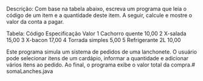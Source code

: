 Descrição:
Com base na tabela abaixo, escreva um programa que leia o código de um item e a quantidade deste item. A
seguir, calcule e mostre o valor da conta a pagar.

Tabela:
Código             Especificação               Valor
1                  Cachorro quente              10,00
2                  X-salada                     15,00
3                  X-bacon                      17,00
4                  Torrada simples              5,00
5                  Refrigerante 2L              10,00
     
Este programa simula um sistema de pedidos de uma lanchonete. O usuário pode selecionar itens de um cardápio, informar a quantidade e adicionar vários itens ao pedido. Ao final, o programa exibe o valor total da compra.#   s o m a L a n c h e s . j a v a  
 